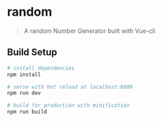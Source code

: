 # random

> A random Number Generator built with Vue-cli


## Build Setup

``` bash
# install dependencies
npm install

# serve with hot reload at localhost:8080
npm run dev

# build for production with minification
npm run build
```

